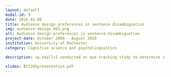 ```yaml
---
layout: default
modal-id: 9
date: 2016-01-09
title: Audience design preferences in sentence disambiguation
img: audience-design.001.png
alt: Audience design preferences in sentence disambiguation
project-date: October 2009 - August 2010
institution: University of Rochester
category: Cognitive science and psycholinguistics

description: <p.small>I conducted an eye-tracking study to determine if speakers describing a scene are more likely to explicitly disambiguate sentence structures that caused measurable difficulty for them during comprehension. Speakers may be thought of as designing their speech for maximal comprehension by their intended audience if the degree of disambiguation in their sentence production is predicted by the level of parsing difficulty they experienced rather than a perseverance of the syntactic structures in the input.</p> <p.small>Participants were first presented with a visual scene and corresponding ambiguous scene description, and eye-tracking trajectories were used as a proxy measure of parsing difficulty. We then asked whether the level of difficulty experienced as a comprehender predicted the probability of providing explicit disambiguation or ambiguity avoidance when describing the visual scene to another individual. We also investigated whether this audience design effect was mediated by whether the conversation partner was a friend or an individual unfamiliar to the speaker.</p> <p.small>This research was supported by an endowed Bilski-Mayer Research Fellowship, of which I was named the first awardee. Scripting was primarily written in PsyScope with networking components developed using the ExBuilder experiment design toolkit. Eye-tracking data was analyzed using the <tt>saccades</tt> and <tt>eyetrackingR</tt> packages in R.</p>

slides: BCS395presentation.pdf
---
```

